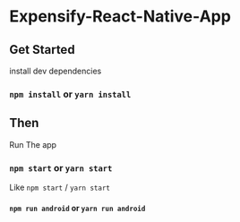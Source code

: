 # Expensify-React-Native-App

## Get Started

install dev dependencies

### `npm install` or `yarn install`

## Then

Run The app

### `npm start` or `yarn start`


Like `npm start` / `yarn start`

#### `npm run android` or `yarn run android`



